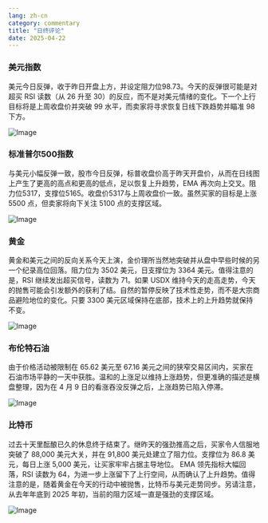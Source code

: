 ```yaml
---
lang: zh-cn
category: commentary
title: "日终评论"
date: 2025-04-22
---
```


### 美元指数

美元今日反弹，收于昨日开盘上方，并设定阻力位98.73。今天的反弹很可能是对超买 RSI 读数（从 26 升至 30）的反应，而不是对美元情绪的变化。下一个上行目标将是上周收盘价并突破 99 水平，而卖家将寻求恢复日线下跌趋势并瞄准 98 下方。    

![Image](https://markleighedu.github.io/img/Apr-2025/22-Apr-2025/usdindex.jpg)

### 标准普尔500指数

与美元小幅反弹一致，股市今日反弹，标普收盘价高于昨天开盘价，从而在日线图上产生了更高的高点和更高的低点，足以恢复上升趋势，EMA 再次向上交叉。阻力位5317，支撑位5165。收盘价5317与上周收盘价一致。虽然买家的目标是上涨 5500 点，但卖家将向下关注 5100 点的支撑区域。

![Image](https://markleighedu.github.io/img/Apr-2025/22-Apr-2025/sp500.jpg)

### 黄金

黄金和美元之间的反向关系今天上演，金价理所当然地突破并从盘中早些时候的另一个纪录高位回落。阻力位为 3502 美元，日支撑位为 3364 美元。值得注意的是，RSI 继续发出超买信号，读数为 71。如果 USDX 维持今天的走高走势，今天的抛售可能会引发额外的获利了结。自然的暂停反映了技术性走势，而不是大宗商品避险地位的变化。只要 3300 美元区域保持在底部，技术上的上升趋势就保持不变。 

![Image](https://markleighedu.github.io/img/Apr-2025/22-Apr-2025/gold.jpg)

### 布伦特石油

由于价格活动被限制在 65.62 美元至 67.16 美元之间的狭窄交易区间内，买家在石油市场平静的一天中获胜。温和的上涨足以维持上涨趋势，但更准确的描述是横盘整理，因为在 4 月 9 日的看涨吞没反弹之后，上涨趋势已陷入停滞。

![Image](https://markleighedu.github.io/img/Apr-2025/22-Apr-2025/brentoil.jpg)

### 比特币

过去十天里酝酿已久的休息终于结束了。继昨天的强劲推高之后，买家令人信服地突破了 88,000 美元大关，并在 91,800 美元处建立了阻力位。支撑位为 86.8 美元，每日上涨 5,000 美元，让买家牢牢占据主导地位。 EMA 领先指标大幅回落，RSI 读数为 64，为进一步上涨留下了上行空间，从而确认了上升趋势。值得注意的是，随着黄金在今天的行动中被抛售，比特币与美元走势同步。另请注意，从去年年底到 2025 年初，当前的阻力区域一直是强劲的支撑区域。

![Image](https://markleighedu.github.io/img/Apr-2025/22-Apr-2025/bitcoin.jpg)

